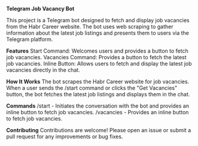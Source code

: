 **Telegram Job Vacancy Bot**

This project is a Telegram bot designed to fetch and display job vacancies from the Habr Career website. The bot uses web scraping to gather information about the latest job listings and presents them to users via the Telegram platform.

**Features**
Start Command: Welcomes users and provides a button to fetch job vacancies.
Vacancies Command: Provides a button to fetch the latest job vacancies.
Inline Button: Allows users to fetch and display the latest job vacancies directly in the chat.

**How It Works**
The bot scrapes the Habr Career website for job vacancies.
When a user sends the /start command or clicks the "Get Vacancies" button, the bot fetches the latest job listings and displays them in the chat.

**Commands**
/start - Initiates the conversation with the bot and provides an inline button to fetch job vacancies.
/vacancies - Provides an inline button to fetch job vacancies.

**Contributing**
Contributions are welcome! Please open an issue or submit a pull request for any improvements or bug fixes.
